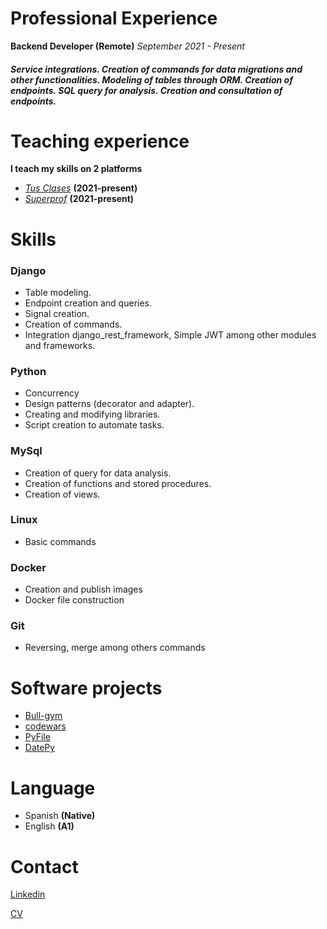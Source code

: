 # Professional Experience

**Backend Developer (Remote)** *September 2021 - Present*

##### Service integrations. Creation of commands for data migrations and other functionalities. Modeling of tables through ORM. Creation of endpoints. SQL query for analysis. Creation and consultation of endpoints.

# Teaching experience

**I teach my skills on 2 platforms**

+ *[Tus Clases](https://www.tusclases.com.ar/profesores-programacion-online/emprendedor-autodidacta-muchas-ganas-ensenar-mis-conocimientos-goya-1026254.aspx)* **(2021-present)**
+ *[Superprof](https://www.superprof.com.ar/puedo-ensenarte-programacion-estructurada-python-programacion-orientada-objetos-python-django-restframework.html)* **(2021-present)**

# Skills

### Django

* Table modeling.
* Endpoint creation and queries.
* Signal creation.
* Creation of commands.
* Integration django_rest_framework, Simple JWT among other modules and   frameworks.

### Python 

* Concurrency 
* Design patterns (decorator and adapter).
* Creating and modifying libraries.
* Script creation to automate tasks.

### MySql 

* Creation of query for data analysis.
* Creation of functions and stored procedures.
* Creation of views.

### Linux

* Basic commands

### Docker 

* Creation and publish images
* Docker file construction


### Git

* Reversing, merge among others commands

# Software projects

* [Bull-gym](https://github.com/Isaias164/bull-gym)
* [codewars](https://github.com/Isaias164/coderwars)
* [PyFile](https://github.com/Isaias164/scripts/tree/main/PyFile)
* [DatePy](https://github.com/Isaias164/scripts/tree/main/Actualizar%20hora%20y%20fecha)

# Language

* Spanish **(Native)**
* English **(A1)**


# Contact

[Linkedin](https://www.linkedin.com/in/isaias-sosa-2286811b9/)

[CV](https://www.canva.com/design/DAERA4uOa6A/snITO4bXKroDZ08qhjk00g/view?utm_content=DAERA4uOa6A&utm_campaign=designshare&utm_medium=link2&utm_source=sharebutton)
